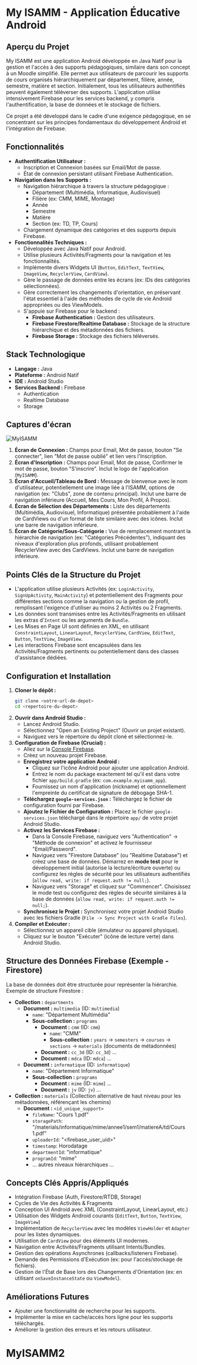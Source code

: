 # My ISAMM - Application Éducative Android

## Aperçu du Projet

My ISAMM est une application Android développée en Java Natif pour la gestion et l'accès à des supports pédagogiques, similaire dans son concept à un Moodle simplifié. Elle permet aux utilisateurs de parcourir les supports de cours organisés hiérarchiquement par département, filière, année, semestre, matière et section. Initialement, tous les utilisateurs authentifiés peuvent également téléverser des supports. L'application utilise intensivement Firebase pour les services backend, y compris l'authentification, la base de données et le stockage de fichiers.

Ce projet a été développé dans le cadre d'une exigence pédagogique, en se concentrant sur les principes fondamentaux du développement Android et l'intégration de Firebase.

## Fonctionnalités

*   **Authentification Utilisateur :**
    *   Inscription et Connexion basées sur Email/Mot de passe.
    *   État de connexion persistant utilisant Firebase Authentication.
*   **Navigation dans les Supports :**
    *   Navigation hiérarchique à travers la structure pédagogique :
        *   Département (Multimédia, Informatique, Audiovisuel)
        *   Filière (ex: CMM, MIME, Montage)
        *   Année
        *   Semestre
        *   Matière
        *   Section (ex: TD, TP, Cours)
    *   Chargement dynamique des catégories et des supports depuis Firebase.
*   **Fonctionnalités Techniques :**
    *   Développée avec Java Natif pour Android.
    *   Utilise plusieurs Activités/Fragments pour la navigation et les fonctionnalités.
    *   Implémente divers Widgets UI (`Button`, `EditText`, `TextView`, `ImageView`, `RecyclerView`, `CardView`).
    *   Gère le passage de données entre les écrans (ex: IDs des catégories sélectionnées).
    *   Gère correctement les changements d'orientation, en préservant l'état essentiel à l'aide des méthodes de cycle de vie Android appropriées ou des ViewModels.
    *   S'appuie sur Firebase pour le backend :
        *   **Firebase Authentication :** Gestion des utilisateurs.
        *   **Firebase Firestore/Realtime Database :** Stockage de la structure hiérarchique et des métadonnées des fichiers.
        *   **Firebase Storage :** Stockage des fichiers téléversés.

## Stack Technologique

*   **Langage :** Java
*   **Plateforme :** Android Natif
*   **IDE :** Android Studio
*   **Services Backend :** Firebase
    *   Authentication
    *   Realtime Database
    *   Storage

## Captures d'écran
![MyISAMM](https://github.com/user-attachments/assets/cf0d0f2e-b637-4fa9-beaa-59647ec05bff)

1.  **Écran de Connexion :** Champs pour Email, Mot de passe, bouton "Se connecter", lien "Mot de passe oublié" et lien vers l'Inscription.
2.  **Écran d'Inscription :** Champs pour Email, Mot de passe, Confirmer le mot de passe, bouton "S'inscrire". Inclut le logo de l'application (`MyISAMM`).
3.  **Écran d'Accueil/Tableau de Bord :** Message de bienvenue avec le nom d'utilisateur, potentiellement une image liée à l'ISAMM, options de navigation (ex: "Clubs", zone de contenu principal). Inclut une barre de navigation inférieure (Accueil, Mes Cours, Mon Profil, À Propos).
4.  **Écran de Sélection des Départements :** Liste des départements (Multimédia, Audiovisuel, Informatique) présentée probablement à l'aide de CardViews ou d'un format de liste similaire avec des icônes. Inclut une barre de navigation inférieure.
5.  **Écran de Catégorie/Sous-Catégorie :** Vue de remplacement montrant la hiérarchie de navigation (ex: "Catégories Précédentes"), indiquant des niveaux d'exploration plus profonds, utilisant probablement RecyclerView avec des CardViews. Inclut une barre de navigation inférieure.

## Points Clés de la Structure du Projet

*   L'application utilise plusieurs Activités (ex: `LoginActivity`, `SignUpActivity`, `MainActivity`) et potentiellement des Fragments pour différentes sections comme la navigation ou la gestion de profil, remplissant l'exigence d'utiliser au moins 2 Activités ou 2 Fragments.
*   Les données sont transmises entre les Activités/Fragments en utilisant les extras d'`Intent` ou les arguments de `Bundle`.
*   Les Mises en Page UI sont définies en XML, en utilisant `ConstraintLayout`, `LinearLayout`, `RecyclerView`, `CardView`, `EditText`, `Button`, `TextView`, `ImageView`.
*   Les interactions Firebase sont encapsulées dans les Activités/Fragments pertinents ou potentiellement dans des classes d'assistance dédiées.

## Configuration et Installation

1.  **Cloner le dépôt :**
    ```bash
    git clone <votre-url-de-depot>
    cd <repertoire-du-depot>
    ```
2.  **Ouvrir dans Android Studio :**
    *   Lancez Android Studio.
    *   Sélectionnez "Open an Existing Project" (Ouvrir un projet existant).
    *   Naviguez vers le répertoire du dépôt cloné et sélectionnez-le.
3.  **Configuration de Firebase (Crucial) :**
    *   Allez sur la [Console Firebase](https://console.firebase.google.com/).
    *   Créez un nouveau projet Firebase.
    *   **Enregistrez votre application Android :**
        *   Cliquez sur l'icône Android pour ajouter une application Android.
        *   Entrez le nom du package exactement tel qu'il est dans votre fichier `app/build.gradle` (ex: `com.example.myisamm_app`).
        *   Fournissez un nom d'application (nickname) et optionnellement l'empreinte du certificat de signature de débogage SHA-1.
    *   **Téléchargez `google-services.json` :** Téléchargez le fichier de configuration fourni par Firebase.
    *   **Ajoutez le Fichier de Configuration :** Placez le fichier `google-services.json` téléchargé dans le répertoire `app/` de votre projet Android Studio.
    *   **Activez les Services Firebase :**
        *   Dans la Console Firebase, naviguez vers "Authentication" -> "Méthode de connexion" et activez le fournisseur "Email/Password".
        *   Naviguez vers "Firestore Database" (ou "Realtime Database") et créez une base de données. Démarrez en **mode test** pour le développement initial (autorise la lecture/écriture ouverte) ou configurez les règles de sécurité pour les utilisateurs authentifiés (`allow read, write: if request.auth != null;`).
        *   Naviguez vers "Storage" et cliquez sur "Commencer". Choisissez le mode test ou configurez des règles de sécurité similaires à la base de données (`allow read, write: if request.auth != null;`).
    *   **Synchronisez le Projet :** Synchronisez votre projet Android Studio avec les fichiers Gradle (`File -> Sync Project with Gradle Files`).
4.  **Compiler et Exécuter :**
    *   Sélectionnez un appareil cible (émulateur ou appareil physique).
    *   Cliquez sur le bouton "Exécuter" (icône de lecture verte) dans Android Studio.

## Structure des Données Firebase (Exemple - Firestore)

La base de données doit être structurée pour représenter la hiérarchie. Exemple de structure Firestore :

*   **Collection :** `departments`
    *   **Document :** `multimedia` (ID: `multimedia`)
        *   `name`: "Département Multimédia"
        *   **Sous-collection :** `programs`
            *   **Document :** `cmm` (ID: `cmm`)
                *   `name`: "CMM"
                *   **Sous-collection :** `years` -> `semesters` -> `courses` -> `sections` -> `materials` (documents de métadonnées)
            *   **Document :** `cc_3d` (ID: `cc_3d`) ...
            *   **Document :** `mdca` (ID: `mdca`) ...
    *   **Document :** `informatique` (ID: `informatique`)
        *   `name`: "Département Informatique"
        *   **Sous-collection :** `programs`
            *   **Document :** `mime` (ID: `mime`) ...
            *   **Document :** `jv` (ID: `jv`) ...
*   **Collection :** `materials` (Collection alternative de haut niveau pour les métadonnées, référençant les chemins)
    *   **Document :** `<id_unique_support>`
        *   `fileName`: "Cours 1.pdf"
        *   `storagePath`: "/materials/informatique/mime/annee1/sem1/matiereA/td/Cours 1.pdf"
        *   `uploaderId`: "<firebase_user_uid>"
        *   `timestamp`: Horodatage
        *   `departmentId`: "informatique"
        *   `programId`: "mime"
        *   ... autres niveaux hiérarchiques ...

## Concepts Clés Appris/Appliqués

*   Intégration Firebase (Auth, Firestore/RTDB, Storage)
*   Cycles de Vie des Activités & Fragments
*   Conception UI Android avec XML (ConstraintLayout, LinearLayout, etc.)
*   Utilisation des Widgets Android courants (`EditText`, `Button`, `TextView`, `ImageView`)
*   Implémentation de `RecyclerView` avec les modèles `ViewHolder` et `Adapter` pour les listes dynamiques.
*   Utilisation de `CardView` pour des éléments UI modernes.
*   Navigation entre Activités/Fragments utilisant Intents/Bundles.
*   Gestion des opérations Asynchrones (callbacks/listeners Firebase).
*   Demande des Permissions d'Exécution (ex: pour l'accès/stockage de fichiers).
*   Gestion de l'État de Base lors des Changements d'Orientation (ex: en utilisant `onSaveInstanceState` ou `ViewModel`).

## Améliorations Futures

*   Ajouter une fonctionnalité de recherche pour les supports.
*   Implémenter la mise en cache/accès hors ligne pour les supports téléchargés.
*   Améliorer la gestion des erreurs et les retours utilisateur.

# MyISAMM2
